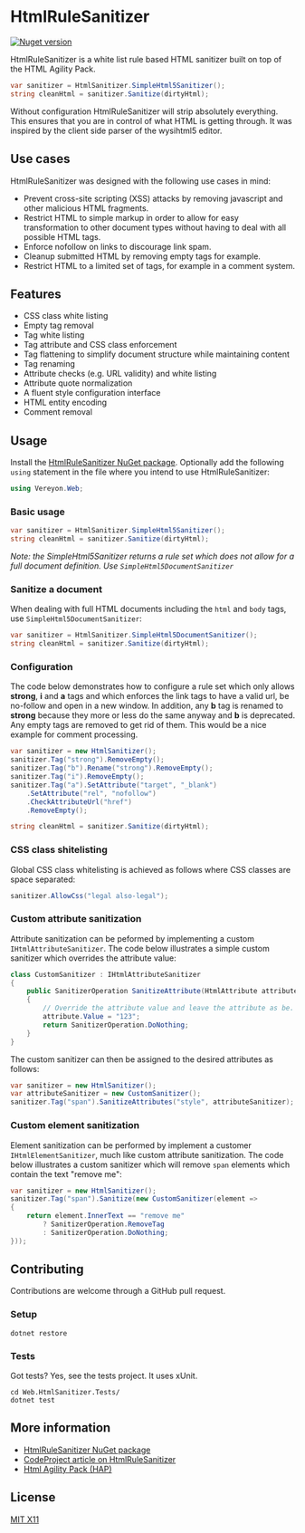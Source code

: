 HtmlRuleSanitizer
=================

[![Nuget version](https://img.shields.io/nuget/v/Vereyon.Web.HtmlSanitizer)](https://www.nuget.org/packages/Vereyon.Web.HtmlSanitizer/)

HtmlRuleSanitizer is a white list rule based HTML sanitizer built on top of the HTML Agility Pack.

```C#
var sanitizer = HtmlSanitizer.SimpleHtml5Sanitizer();
string cleanHtml = sanitizer.Sanitize(dirtyHtml);
```

Without configuration HtmlRuleSanitizer will strip absolutely everything. This ensures that you are in control of what HTML is getting through. It was inspired by the client side parser of the wysihtml5 editor.

Use cases
---------

HtmlRuleSanitizer was designed with the following use cases in mind:

 * Prevent cross-site scripting (XSS) attacks by removing javascript and other malicious HTML fragments.
 * Restrict HTML to simple markup in order to allow for easy transformation to other document types without having to deal with all possible HTML tags.
 * Enforce nofollow on links to discourage link spam.
 * Cleanup submitted HTML by removing empty tags for example.
 * Restrict HTML to a limited set of tags, for example in a comment system.

Features
--------

 * CSS class white listing
 * Empty tag removal
 * Tag white listing
 * Tag attribute and CSS class enforcement
 * Tag flattening to simplify document structure while maintaining content
 * Tag renaming
 * Attribute checks (e.g. URL validity) and white listing
 * Attribute quote normalization
 * A fluent style configuration interface
 * HTML entity encoding
 * Comment removal
 
Usage
-----

Install the [HtmlRuleSanitizer NuGet package](https://www.nuget.org/packages/Vereyon.Web.HtmlSanitizer/).
Optionally add the following ```using``` statement in the file where you intend to use HtmlRuleSanitizer:

```C#
using Vereyon.Web;
```

### Basic usage

```C#
var sanitizer = HtmlSanitizer.SimpleHtml5Sanitizer();
string cleanHtml = sanitizer.Sanitize(dirtyHtml);
```

*Note: the SimpleHtml5Sanitizer returns a rule set which does not allow for a full document definition. Use ```SimpleHtml5DocumentSanitizer```*

### Sanitize a document

When dealing with full HTML documents including the ```html``` and ```body``` tags, use ```SimpleHtml5DocumentSanitizer```: 

```C#
var sanitizer = HtmlSanitizer.SimpleHtml5DocumentSanitizer();
string cleanHtml = sanitizer.Sanitize(dirtyHtml);
```

### Configuration

The code below demonstrates how to configure a rule set which only allows **strong**, **i** and **a** tags and which enforces the link tags to have a valid url, be no-follow and open in a new window. In addition, any **b** tag is renamed to **strong** because they more or less do the same anyway and **b** is deprecated. Any empty tags are removed to get rid of them. This would be a nice example for comment processing.

```C#
var sanitizer = new HtmlSanitizer();
sanitizer.Tag("strong").RemoveEmpty();
sanitizer.Tag("b").Rename("strong").RemoveEmpty();
sanitizer.Tag("i").RemoveEmpty();
sanitizer.Tag("a").SetAttribute("target", "_blank")
	.SetAttribute("rel", "nofollow")
	.CheckAttributeUrl("href")
	.RemoveEmpty();

string cleanHtml = sanitizer.Sanitize(dirtyHtml);
```

### CSS class shitelisting

Global CSS class whitelisting is achieved as follows where CSS classes are space separated:

```C#
sanitizer.AllowCss("legal also-legal");
```

### Custom attribute sanitization

Attribute sanitization can be peformed by implementing a custom `IHtmlAttributeSanitizer`. The code below illustrates a simple custom sanitizer which overrides the attribute value:

```C#
class CustomSanitizer : IHtmlAttributeSanitizer
{
    public SanitizerOperation SanitizeAttribute(HtmlAttribute attribute, HtmlSanitizerTagRule tagRule)
    {
		// Override the attribute value and leave the attribute as be.
        attribute.Value = "123";
        return SanitizerOperation.DoNothing;
    }
}
```

The custom sanitizer can then be assigned to the desired attributes as follows:

```C#
var sanitizer = new HtmlSanitizer();
var attributeSanitizer = new CustomSanitizer();
sanitizer.Tag("span").SanitizeAttributes("style", attributeSanitizer);
```

### Custom element sanitization

Element sanitization can be performed by implement a customer `IHtmlElementSanitizer`, much like custom attribute sanitization.
The code below illustrates a custom sanitizer which will remove `span` elements which contain the text "remove me":

```C#
var sanitizer = new HtmlSanitizer();
sanitizer.Tag("span").Sanitize(new CustomSanitizer(element =>
{
    return element.InnerText == "remove me"
        ? SanitizerOperation.RemoveTag
        : SanitizerOperation.DoNothing;
}));
```

Contributing
------------

Contributions are welcome through a GitHub pull request.

### Setup

```
dotnet restore
```

### Tests

Got tests? Yes, see the tests project. It uses xUnit.

```
cd Web.HtmlSanitizer.Tests/
dotnet test
```

More information
-----

 * [HtmlRuleSanitizer NuGet package](https://www.nuget.org/packages/Vereyon.Web.HtmlSanitizer/)
 * [CodeProject article on HtmlRuleSanitizer](http://www.codeproject.com/Articles/879381/Rule-based-HTML-sanitizer)
 * [Html Agility Pack (HAP)](https://github.com/zzzprojects/html-agility-pack/)
 

License
-------

[MIT X11](http://en.wikipedia.org/wiki/MIT_License)
